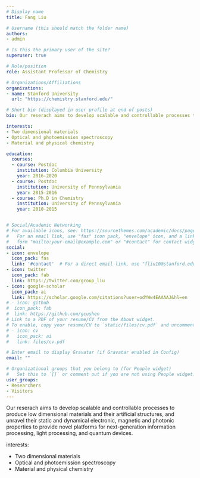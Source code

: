 ```yaml
---
# Display name
title: Fang Liu

# Username (this should match the folder name)
authors:
- admin

# Is this the primary user of the site?
superuser: true

# Role/position
role: Assistant Professor of Chemistry

# Organizations/Affiliations
organizations:
- name: Stanford University
  url: "https://chemistry.stanford.edu/"

# Short bio (displayed in user profile at end of posts)
bio: Our reserach aims to develop scalable and controllable processes to produce low dimensional materials and their artificial structures, and unravel their static and dynamical electronic, magnetic and photonic properties to provide novel platforms for next-generation information processing, light processing, and quantum devices.

interests:
- Two dimensional materials
- Optical and photoemission spectroscopy
- Material and physical chemistry

education:
  courses:
  - course: Postdoc
    institution: Columbia University
    year: 2016-2020
  - course: Postdoc
    institution: University of Pennsylvania
    year: 2015-2016
  - course: Ph.D in Chemistry
    institution: University of Pennsylvania
    year: 2010-2015


# Social/Academic Networking
# For available icons, see: https://sourcethemes.com/academic/docs/page-builder/#icons
#   For an email link, use "fas" icon pack, "envelope" icon, and a link in the
#   form "mailto:your-email@example.com" or "#contact" for contact widget.
social:
- icon: envelope
  icon_pack: fas
  link: '#contact'  # For a direct email link, use "fliu10@stanford.edu".
- icon: twitter
  icon_pack: fab
  link: https://twitter.com/group_liu
- icon: google-scholar
  icon_pack: ai
  link: https://scholar.google.com/citations?user=odYWw4EAAAAJ&hl=en
# - icon: github
#  icon_pack: fab
#  link: https://github.com/gcushen
# Link to a PDF of your resume/CV from the About widget.
# To enable, copy your resume/CV to `static/files/cv.pdf` and uncomment the lines below.
# - icon: cv
#   icon_pack: ai
#   link: files/cv.pdf

# Enter email to display Gravatar (if Gravatar enabled in Config)
email: ""

# Organizational groups that you belong to (for People widget)
#   Set this to `[]` or comment out if you are not using People widget.
user_groups:
- Researchers
- Visitors
---
```


Our reserach aims to develop scalable and controllable processes to produce low dimensional materials and their artificial structures, and unravel their static and dynamical electronic, magnetic and photonic properties to provide novel platforms for next-generation information processing, light processing, and quantum devices.

interests:
- Two dimensional materials
- Optical and photoemission spectroscopy
- Material and physical chemistry
